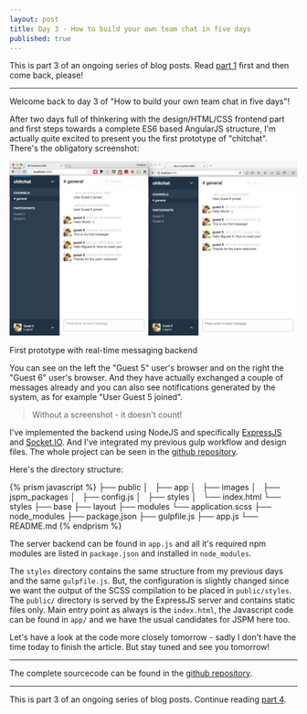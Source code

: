 ```yaml
---
layout: post
title: Day 3 - How to build your own team chat in five days
published: true
---
```

This is part 3 of an ongoing series of blog posts. Read [part 1](/2015/04/13/day-1-how-to-build-your-own-team-chat-in-five-days.html) first and then come back, please!

<hr>

Welcome back to day 3 of "How to build your own team chat in five days"!

After two days full of thinkering with the design/HTML/CSS frontend part and first steps towards a complete ES6 based AngularJS structure, I'm actually quite excited to present you the first prototype of "chitchat". There's the obligatory screenshot:

<div class="centered-image full-size">
  <img src="/images/chitchat_screen_2.png">
  <p>First prototype with real-time messaging backend</p>
</div>

You can see on the left the "Guest 5" user's browser and on the right the "Guest 6" user's browser. And they have actually exchanged a couple of messages already and you can also see notifications generated by the system, as for example "User Guest 5 joined".

<blockquote>
  <p>Without a screenshot - it doesn't count!</p>
</blockquote>

I've implemented the backend using NodeJS and specifically [ExpressJS](http://expressjs.com/) and [Socket.IO](http://socket.io/). And I've integrated my previous gulp workflow and design files. The whole project can be seen in the [github repository](https://github.com/fdietz/how_to_build_your_own_team_chat_in_five_days/tree/master/day_3/nodejs_express_socketio_chat).

Here's the directory structure:

{% prism javascript %}
├── public
│   ├── app
│   ├── images
│   ├── jspm_packages
│   ├── config.js
│   ├── styles
│   └── index.html
└── styles
    ├── base
    ├── layout
    ├── modules
    └── application.scss
├── node_modules
├── package.json
├── gulpfile.js
├── app.js
└── README.md
{% endprism %}

The server backend can be found in `app.js` and all it's required npm modules are listed in `package.json` and installed in `node_modules`.

The `styles` directory contains the same structure from my previous days and the same `gulpfile.js`. But, the configuration is slightly changed since we want the output of the SCSS compilation to be placed in `public/styles`. The `public/` directory is served by the ExpressJS server and contains static files only. Main entry point as always is the `index.html`, the Javascript code can be found in `app/` and we have the usual candidates for JSPM here too.

Let's have a look at the code more closely tomorrow - sadly I don't have the time today to finish the article. But stay tuned and see you tomorrow!

<hr>

The complete sourcecode can be found in the [github repository](https://github.com/fdietz/how_to_build_your_own_team_chat_in_five_days/tree/master/day_3/nodejs_express_socketio_chat).

<hr>

This is part 3 of an ongoing series of blog posts. Continue reading [part 4](/2015/04/16/day-4-how-to-build-your-own-team-chat-in-five-days-expressjs-socket-io-and-angularjs.html).
